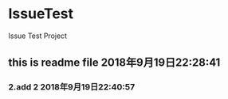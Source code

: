 # IssueTest
Issue Test Project


## this is  readme file 2018年9月19日22:28:41


### 2.add 2 2018年9月19日22:40:57
